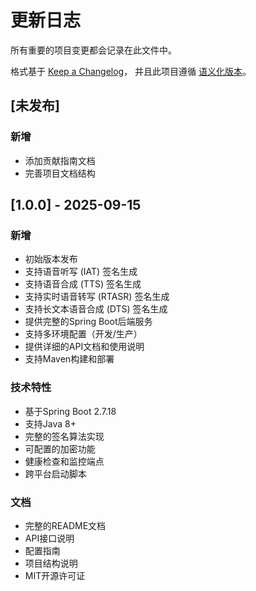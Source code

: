 # 更新日志

所有重要的项目变更都会记录在此文件中。

格式基于 [Keep a Changelog](https://keepachangelog.com/zh-CN/1.0.0/)，
并且此项目遵循 [语义化版本](https://semver.org/lang/zh-CN/)。

## [未发布]

### 新增
- 添加贡献指南文档
- 完善项目文档结构

## [1.0.0] - 2025-09-15

### 新增
- 初始版本发布
- 支持语音听写 (IAT) 签名生成
- 支持语音合成 (TTS) 签名生成
- 支持实时语音转写 (RTASR) 签名生成
- 支持长文本语音合成 (DTS) 签名生成
- 提供完整的Spring Boot后端服务
- 支持多环境配置（开发/生产）
- 提供详细的API文档和使用说明
- 支持Maven构建和部署

### 技术特性
- 基于Spring Boot 2.7.18
- 支持Java 8+
- 完整的签名算法实现
- 可配置的加密功能
- 健康检查和监控端点
- 跨平台启动脚本

### 文档
- 完整的README文档
- API接口说明
- 配置指南
- 项目结构说明
- MIT开源许可证
